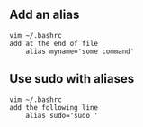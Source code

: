 ## Add an alias
	vim ~/.bashrc
	add at the end of file
		alias myname='some command'

## Use sudo with aliases
	vim ~/.bashrc
	add the following line
		alias sudo='sudo '

